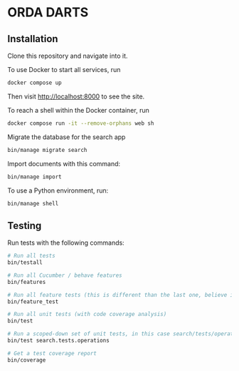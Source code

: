 # ORDA DARTS

## Installation

Clone this repository and navigate into it.

To use Docker to start all services, run

```sh
docker compose up
```

Then visit <http://localhost:8000> to see the site.

To reach a shell within the Docker container, run

```sh
docker compose run -it --remove-orphans web sh
```

Migrate the database for the search app

```sh
bin/manage migrate search
```

Import documents with this command:

```sh
bin/manage import
```

To use a Python environment, run:

```sh
bin/manage shell
```

## Testing

Run tests with the following commands:

```sh
# Run all tests
bin/testall

# Run all Cucumber / behave features
bin/features

# Run all feature tests (this is different than the last one, believe it or not)
bin/feature_test

# Run all unit tests (with code coverage analysis)
bin/test

# Run a scoped-down set of unit tests, in this case search/tests/operations/*.py
bin/test search.tests.operations

# Get a test coverage report
bin/coverage
```
